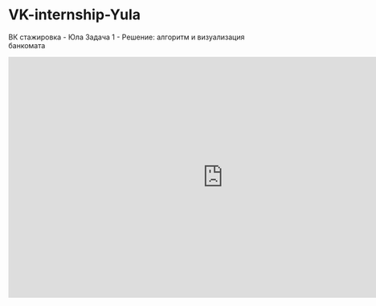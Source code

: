 # VK-internship-Yula
ВК стажировка - Юла Задача 1 - Решение: алгоритм и визуализация банкомата 

<iframe width="854" height="480" src="https://user-images.githubusercontent.com/88396768/161298174-c55b22a2-ded3-4ac3-91aa-3b23dc7175ab.mp4" frameborder="0" allowfullscreen></iframe>
